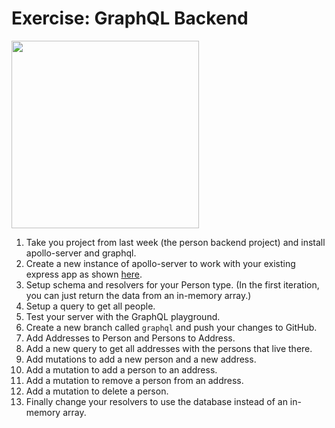 # Exercise: GraphQL Backend
<img src="https://www.encora.com/hs-fs/hubfs/Picture1-Jul-28-2022-04-18-46-78-PM.png?width=983&name=Picture1-Jul-28-2022-04-18-46-78-PM.png" width="300">


1. Take you project from last week (the person backend project) and install apollo-server and graphql.
2. Create a new instance of apollo-server to work with your existing express app as shown [here](https://www.apollographql.com/docs/apollo-server/api/express-middleware/).
3. Setup schema and resolvers for your Person type. (In the first iteration, you can just return the data from an in-memory array.)
4. Setup a query to get all people.
4. Test your server with the GraphQL playground.
5. Create a new branch called `graphql` and push your changes to GitHub.
6. Add Addresses to Person and Persons to Address.
7. Add a new query to get all addresses with the persons that live there.
8. Add mutations to add a new person and a new address.
9. Add a mutation to add a person to an address.
10. Add a mutation to remove a person from an address.
11. Add a mutation to delete a person.
12. Finally change your resolvers to use the database instead of an in-memory array.